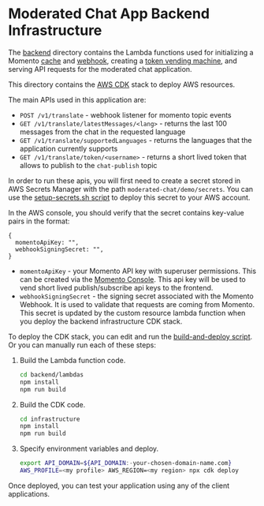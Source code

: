 # Moderated Chat App Backend Infrastructure

The [backend](../backend/) directory contains the Lambda functions used for initializing a Momento [cache](https://docs.momentohq.com/cache) and [webhook](https://docs.momentohq.com/topics/webhooks/overview), creating a [token vending machine](https://github.com/momentohq/client-sdk-javascript/tree/main/examples/nodejs/token-vending-machine), and serving API requests for the moderated chat application.

This directory contains the [AWS CDK](https://github.com/aws/aws-cdk) stack to deploy AWS resources.

The main APIs used in this application are:

- `POST /v1/translate` - webhook listener for momento topic events
- `GET /v1/translate/latestMessages/<lang>` - returns the last 100 messages from the chat in the requested language
- `GET /v1/translate/supportedLanguages` - returns the languages that the application currently supports
- `GET /v1/translate/token/<username>` - returns a short lived token that allows <username> to publish to the `chat-publish` topic

In order to run these apis, you will first need to create a secret stored in AWS Secrets Manager with the path `moderated-chat/demo/secrets`. You can use the [setup-secrets.sh script](./setup-secrets.sh) to deploy this secret to your AWS account.

In the AWS console, you should verify that the secret contains key-value pairs in the format:

```text
{
  momentoApiKey: "",
  webhookSigningSecret: "",
}
```

- `momentoApiKey` - your Momento API key with superuser permissions. This can be created via the [Momento Console](https://console.gomomento.com/api-keys). This api key will be used to vend short lived publish/subscribe api keys to the frontend.
- `webhookSigningSecret` - the signing secret associated with the Momento Webhook. It is used to validate that requests are coming from Momento. This secret is updated by the custom resource lambda function when you deploy the backend infrastructure CDK stack.

To deploy the CDK stack, you can edit and run the [build-and-deploy script](./build-and-deploy.sh).
Or you can manually run each of these steps:

1. Build the Lambda function code.

    ```bash
    cd backend/lambdas
    npm install
    npm run build
    ```

2. Build the CDK code.

    ```bash
    cd infrastructure
    npm install
    npm run build
    ```

3. Specify environment variables and deploy.

    ```bash
    export API_DOMAIN=${API_DOMAIN:-your-chosen-domain-name.com}
    AWS_PROFILE=<my profile> AWS_REGION=<my region> npx cdk deploy
    ```

Once deployed, you can test your application using any of the client applications.
